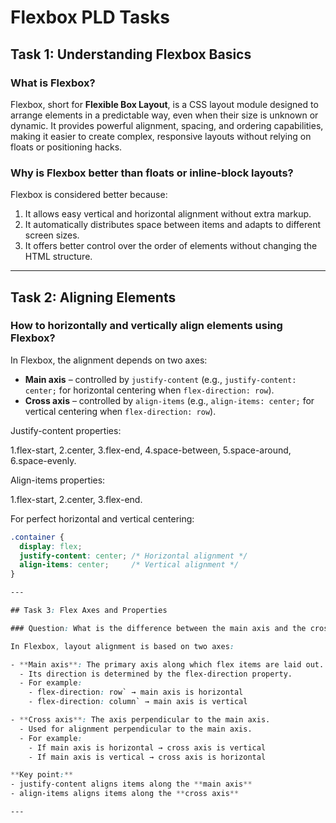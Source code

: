 # Flexbox PLD Tasks

## Task 1: Understanding Flexbox Basics

### What is Flexbox?
Flexbox, short for **Flexible Box Layout**, is a CSS layout module designed to arrange elements in a predictable way, even when their size is unknown or dynamic. It provides powerful alignment, spacing, and ordering capabilities, making it easier to create complex, responsive layouts without relying on floats or positioning hacks.

### Why is Flexbox better than floats or inline-block layouts?
Flexbox is considered better because:

1. It allows easy vertical and horizontal alignment without extra markup.
2. It automatically distributes space between items and adapts to different screen sizes.
3. It offers better control over the order of elements without changing the HTML structure.

---

## Task 2: Aligning Elements

### How to horizontally and vertically align elements using Flexbox?
In Flexbox, the alignment depends on two axes:

- **Main axis** – controlled by `justify-content` (e.g., `justify-content: center;` for horizontal centering when `flex-direction: row`).
- **Cross axis** – controlled by `align-items` (e.g., `align-items: center;` for vertical centering when `flex-direction: row`).

Justify-content properties:

1.flex-start,
2.center,
3.flex-end,
4.space-between,
5.space-around,
6.space-evenly.

Align-items properties:

1.flex-start,
2.center,
3.flex-end.

For perfect horizontal and vertical centering:

```css
.container {
  display: flex;
  justify-content: center; /* Horizontal alignment */
  align-items: center;     /* Vertical alignment */
}

---

## Task 3: Flex Axes and Properties

### Question: What is the difference between the main axis and the cross axis in Flexbox?

In Flexbox, layout alignment is based on two axes:

- **Main axis**: The primary axis along which flex items are laid out.  
  - Its direction is determined by the flex-direction property.  
  - For example:  
    - flex-direction: row` → main axis is horizontal  
    - flex-direction: column` → main axis is vertical  

- **Cross axis**: The axis perpendicular to the main axis.  
  - Used for alignment perpendicular to the main axis.  
  - For example:  
    - If main axis is horizontal → cross axis is vertical  
    - If main axis is vertical → cross axis is horizontal  

**Key point:**  
- justify-content aligns items along the **main axis**  
- align-items aligns items along the **cross axis**  

---
